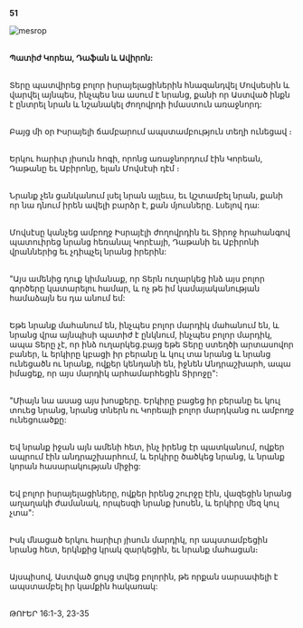 **51**

![mesrop](https://volamar.ru/audio_video/foto/01/detbible/B114.BMP)

\
**Պատիժ Կորեա, Դաֆան և Ավիրոն:**

\
Տերը պատվիրեց բոլոր իսրայելացիներին հնազանդվել Մովսեսին և վարվել այնպես, ինչպես նա ասում է նրանց, քանի որ Աստված ինքն է ընտրել նրան և նշանակել ժողովրդի իմաստուն առաջնորդ:

\
Բայց մի օր Իսրայելի ճամբարում ապստամբություն տեղի ունեցավ ։

\
Երկու հարիւր յիսուն հոգի, որոնց առաջնորդում էին Կորեան, Դաթանը եւ Աբիրոնը, ելան Մովսէսի դէմ ։

\
Նրանք չեն ցանկանում լսել նրան այլեւս, եւ կշտամբել նրան, քանի որ նա դնում իրեն ավելի բարձր է, քան մյուսները.
Լսելով դա:

\
Մովսէսը կանչեց ամբողջ Իսրայէլի ժողովրդին եւ Տիրոջ հրահանգով պատուիրեց նրանց հեռանալ Կորէայի, Դաթանի եւ Աբիրոնի վրաններից եւ չդիպչել նրանց իրերին:

\
"Այս ամենից դուք կիմանաք, որ Տերն ուղարկեց ինձ այս բոլոր գործերը կատարելու համար, և ոչ թե իմ կամայականության համաձայն ես դա անում եմ:

\
Եթե նրանք մահանում են, ինչպես բոլոր մարդիկ մահանում են, և նրանց վրա այնպիսի պատիժ է ընկնում, ինչպես բոլոր մարդիկ, ապա Տերը չէ, որ ինձ ուղարկեց.բայց եթե Տերը ստեղծի արտասովոր բաներ, և երկիրը կբացի իր բերանը և կուլ տա նրանց և նրանց ունեցածն ու նրանք, ովքեր կենդանի են, իջնեն Անդրաշխարհ, ապա իմացեք, որ այս մարդիկ արհամարհեցին Տիրոջը":

\
"Միայն նա ասաց այս խոսքերը. Երկիրը բացեց իր բերանը եւ կուլ տուեց նրանց, նրանց տներն ու Կորեայի բոլոր մարդկանց ու ամբողջ ունեցուածքը:

\
Եվ նրանք իջան այն ամենի հետ, ինչ իրենց էր պատկանում, ովքեր ապրում էին անդրաշխարհում, և երկիրը ծածկեց նրանց, և նրանք կորան հասարակության միջից:

\
Եվ բոլոր իսրայելացիները, ովքեր իրենց շուրջը էին, վազեցին նրանց աղաղակի ժամանակ, որպեսզի նրանք խոսեն, և երկիրը մեզ կուլ չտա":

\
Իսկ մնացած երկու հարիւր յիսուն մարդիկ, որ ապստամբեցին նրանց հետ, երկնքից կրակ զարկեցին, եւ նրանք մահացան։

\
Այսպիսով, Աստված ցույց տվեց բոլորին, թե որքան սարսափելի է ապստամբել իր կամքին հակառակ:

\
ԹՈՒԵՐ 16:1-3, 23-35
